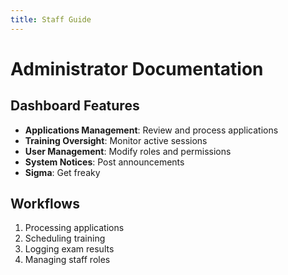 ```yaml
---
title: Staff Guide
---
```


# Administrator Documentation

## Dashboard Features

- **Applications Management**: Review and process applications
- **Training Oversight**: Monitor active sessions
- **User Management**: Modify roles and permissions
- **System Notices**: Post announcements
- **Sigma**: Get freaky

## Workflows

1. Processing applications
2. Scheduling training
3. Logging exam results
4. Managing staff roles
